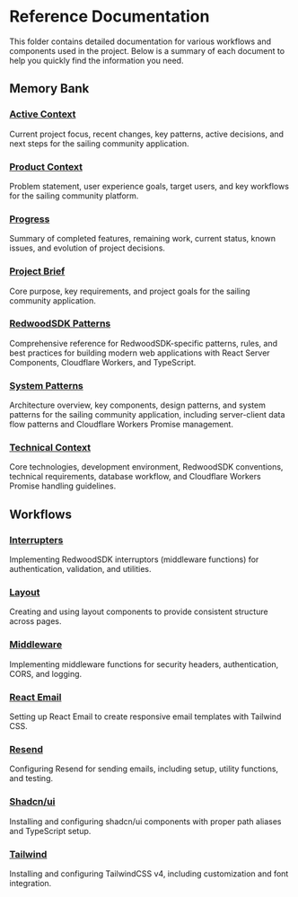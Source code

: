 # Reference Documentation

This folder contains detailed documentation for various workflows and components used in the project. Below is a summary of each document to help you quickly find the information you need.

## Memory Bank

### [Active Context](./memory-bank/activeContext.md)
Current project focus, recent changes, key patterns, active decisions, and next steps for the sailing community application.

### [Product Context](./memory-bank/productContext.md)
Problem statement, user experience goals, target users, and key workflows for the sailing community platform.

### [Progress](./memory-bank/progress.md)
Summary of completed features, remaining work, current status, known issues, and evolution of project decisions.

### [Project Brief](./memory-bank/projectbrief.md)
Core purpose, key requirements, and project goals for the sailing community application.

### [RedwoodSDK Patterns](./memory-bank/redwoodSDKPatterns.md)
Comprehensive reference for RedwoodSDK-specific patterns, rules, and best practices for building modern web applications with React Server Components, Cloudflare Workers, and TypeScript.

### [System Patterns](./memory-bank/systemPatterns.md)
Architecture overview, key components, design patterns, and system patterns for the sailing community application, including server-client data flow patterns and Cloudflare Workers Promise management.

### [Technical Context](./memory-bank/techContext.md)
Core technologies, development environment, RedwoodSDK conventions, technical requirements, database workflow, and Cloudflare Workers Promise handling guidelines.

## Workflows

### [Interrupters](./workflows/interrupters.md)
Implementing RedwoodSDK interruptors (middleware functions) for authentication, validation, and utilities.

### [Layout](./workflows/layout.md)
Creating and using layout components to provide consistent structure across pages.

### [Middleware](./workflows/middleware.md)
Implementing middleware functions for security headers, authentication, CORS, and logging.

### [React Email](./workflows/react-email.md)
Setting up React Email to create responsive email templates with Tailwind CSS.

### [Resend](./workflows/resend.md)
Configuring Resend for sending emails, including setup, utility functions, and testing.

### [Shadcn/ui](./workflows/shadcn.md)
Installing and configuring shadcn/ui components with proper path aliases and TypeScript setup.

### [Tailwind](./workflows/tailwind.md)
Installing and configuring TailwindCSS v4, including customization and font integration.